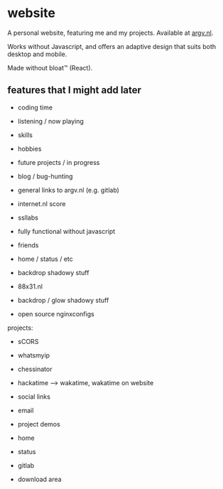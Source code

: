 # website

A personal website, featuring me and my projects.
Available at [argv.nl](https://argv.nl).

Works without Javascript, and offers an adaptive design that suits both desktop and mobile.

Made without bloat™ (React).

## features that I might add later

- coding time
- listening / now playing
- skills
- hobbies
- future projects / in progress
- blog / bug-hunting
- general links to argv.nl (e.g. gitlab)
- internet.nl score
- ssllabs
- fully functional without javascript
- friends

- home / status / etc
- backdrop shadowy stuff
- 88x31.nl

- backdrop / glow shadowy stuff
- open source nginxconfigs

projects:

- sCORS
- whatsmyip
- chessinator

- hackatime --> wakatime, wakatime on website

- social links
- email

- project demos

- home
- status
- gitlab
- download area
